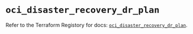 # `oci_disaster_recovery_dr_plan`

Refer to the Terraform Registory for docs: [`oci_disaster_recovery_dr_plan`](https://registry.terraform.io/providers/oracle/oci/6.18.0/docs/resources/disaster_recovery_dr_plan).
